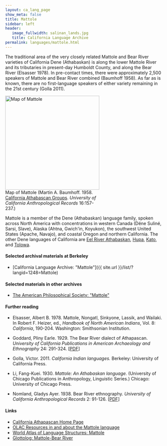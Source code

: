 ```yaml
---
layout: ca_lang_page
show_meta: false
title: Mattole
sidebar: left
header:
   image_fullwidth: salinan_lands.jpg
   title: California Language Archive
permalink: languages/mattole.html
---
```


The traditional area of the very closely related Mattole and Bear River varieties of California Dene (Athabaskan) is along the lower Mattole River and its tributaries in present-day Humboldt County, and along the Bear River (Elsasser 1978). In pre-contact times, there were approximately 2,500 speakers of Mattole and Bear River combined (Baumhoff 1958). As far as is known, there are no first-language speakers of either variety remaining in the 21st century (Golla 2011).

<div class="image fit right" style="width: 300px;">
<a href="https://berkeley.app.box.com/v/mattole-language-map"><img alt="Map of Mattole" src="{{ site.urlimg }}mattole-language-map-small.jpg" width="300px"/></a>
<div class="caption">
Map of Mattole (Martin A. Baumhoff. 1958. <a href="http://dpg.lib.berkeley.edu/webdb/anthpubs/search?all=&amp;volume=16&amp;journal=3&amp;item=6">California Athabascan Groups</a>. <em>University of California Anthropological Records</em> 16:157-237.)
</div>
</div>

Mattole is a member of the Dene (Athabaskan) language family, spoken across North America with concentrations in western Canada (Dëne Suliné, Sarsi, Slave), Alaska (Ahtna, Gwich'in, Koyukon), the southwest United States (Apache, Navajo), and coastal Oregon and northern California. The other Dene languages of California are [Eel River Athabaskan](eel-river-athabaskan.html), [Hupa](hupa.html), [Kato](kato.html), and [Tolowa](tolowa.html).

#### Selected archival materials at Berkeley

* [California Language Archive: "Mattole"]({{ site.url }}/list/?langid=1248=Mattole)

#### Selected materials in other archives

* [The American Philosophical Society: "Mattole"](https://indigenousguide.amphilsoc.org/search?f%5B0%5D=guide_language_content_title%3AMattole)

#### Further reading

* Elsasser, Albert B. 1978. Mattole, Nongatl, Sinkyone, Lassik, and Wailaki. In Robert F. Heizer, ed., *Handbook of North American Indians*, Vol. 8: *California*, 190-204. Washington: Smithsonian Institution.

* Goddard, Pliny Earle. 1929. The Bear River dialect of Athapascan. *University of California Publications in American Archaeology and Ethnography* 24: 291-324. [[PDF](http://digitalassets.lib.berkeley.edu/anthpubs/ucb/text/ucp024-006.pdf)]

* Golla, Victor. 2011. *California Indian languages.* Berkeley: University of California Press.
* Li, Fang-Kuei. 1930. *Mattole: An Athabaskan language.* (University of Chicago Publications in Anthropology, Linguistic Series.) Chicago: University of Chicago Press.

* Nomland, Gladys Ayer. 1938. Bear River ethnography. *University of California Anthropological Records* 2: 91-126. [[PDF](http://digitalassets.lib.berkeley.edu/anthpubs/ucb/text/ucar002-003.pdf)]

#### Links

* [California Athapascan Home Page](https://www.turtlenodes.com/calath/index.html)
* [OLAC Resources in and about the Mattole language](http://www.language-archives.org/language/mvb)
* [World Atlas of Language Structures: Mattole](http://wals.info/languoid/lect/wals_code_mtl)
* [Glottolog: Mattole-Bear River](https://glottolog.org/resource/languoid/id/matt1238)

